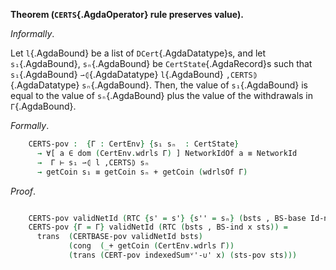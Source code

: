 <!--
```agda

{-# OPTIONS --safe #-}

open import Ledger.Conway.Specification.Gov.Base

module Ledger.Conway.Specification.Certs.Properties.PoV (gs : _) (open GovStructure gs) where
```
-->

<!--
```agda

open import Ledger.Conway.Specification.Certs gs
open import Ledger.Conway.Specification.Certs.Properties.PoVLemmas gs
open import Ledger.Conway.Specification.Gov.Actions gs hiding (yes; no)
open import Ledger.Prelude

open import Axiom.Set.Properties th

open import Algebra using (CommutativeMonoid)
open import Data.Maybe.Properties
open import Data.Nat.Properties using (+-0-monoid; +-0-commutativeMonoid; +-identityʳ; +-identityˡ)
open import Relation.Binary using (IsEquivalence)
open import Relation.Nullary.Decidable
open import Tactic.ReduceDec

open Computational ⦃...⦄

open import stdlib-meta.Tactic.GenError using (genErrors)

open CertState

private variable
  dCert : DCert
  l : List DCert
  A A' B : Type
instance
  _ = +-0-monoid

module _  ( indexedSumᵛ'-∪' :  {A : Type} ⦃ _ : DecEq A ⦄ (m m' : A ⇀ Coin)
                              → disjoint (dom m) (dom m')
                              → getCoin (m ∪ˡ m') ≡ getCoin m + getCoin m' )
    -- TODO: prove some or all of the following assumptions, used in roof of `CERTBASE-pov`.
    ( sumConstZero'    :  {A : Type} ⦃ _ : DecEq A ⦄ {X : ℙ A} → getCoin (constMap X 0) ≡ 0 )
    ( res-decomp'      :  {A : Type} ⦃ _ : DecEq A ⦄ (m m' : A ⇀ Coin)
                         → (m ∪ˡ m')ˢ ≡ᵉ (m ∪ˡ (m' ∣ dom (m ˢ) ᶜ))ˢ )
    ( getCoin-cong'    :  {A : Type} ⦃ _ : DecEq A ⦄ (s : A ⇀ Coin) (s' : ℙ (A × Coin)) → s ˢ ≡ᵉ s'
                         → indexedSum' proj₂ (s ˢ) ≡ indexedSum' proj₂ s' )
    ( ≡ᵉ-getCoinˢ'     :  {A A' : Type} ⦃ _ : DecEq A ⦄ ⦃ _ : DecEq A' ⦄ (s : ℙ (A × Coin)) {f : A → A'}
                         → InjectiveOn (dom s) f → getCoin (mapˢ (map₁ f) s) ≡ getCoin s )
    where
    open CERTSpov indexedSumᵛ'-∪' sumConstZero' res-decomp' getCoin-cong' ≡ᵉ-getCoinˢ'
```
-->


<a id="thm:CERTS-PoV"></a>
**Theorem (`CERTS`{.AgdaOperator} rule preserves value).**

*Informally*.

Let `l`{.AgdaBound} be a list of `DCert`{.AgdaDatatype}s, and let `s₁`{.AgdaBound}, `sₙ`{.AgdaBound} be
`CertState`{.AgdaRecord}s such that 
`s₁`{.AgdaBound} `⇀⦇`{.AgdaDatatype} `l`{.AgdaBound} `,CERTS⦈`{.AgdaDatatype} `sₙ`{.AgdaBound}. 
Then, the value of `s₁`{.AgdaBound} is equal to the value of `sₙ`{.AgdaBound} plus
the value of the withdrawals in `Γ`{.AgdaBound}.

*Formally*.

```agda
    CERTS-pov :  {Γ : CertEnv} {s₁ sₙ  : CertState}
      → ∀[ a ∈ dom (CertEnv.wdrls Γ) ] NetworkIdOf a ≡ NetworkId
      →  Γ ⊢ s₁ ⇀⦇ l ,CERTS⦈ sₙ
      → getCoin s₁ ≡ getCoin sₙ + getCoin (wdrlsOf Γ)
```

*Proof*.

```agda

    CERTS-pov validNetId (RTC {s' = s'} {s'' = sₙ} (bsts , BS-base Id-nop)) = CERTBASE-pov validNetId bsts
    CERTS-pov {Γ = Γ} validNetId (RTC (bsts , BS-ind x sts)) =
      trans  (CERTBASE-pov validNetId bsts)
             (cong  (_+ getCoin (CertEnv.wdrls Γ))
             (trans (CERT-pov indexedSumᵛ'-∪' x) (sts-pov sts)))
```
